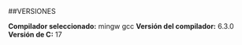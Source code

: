 ##VERSIONES

**Compilador seleccionado:** mingw gcc
**Versión del compilador:** 6.3.0
**Versión de C:** 17
